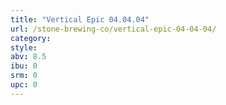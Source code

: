 ```yaml
---
title: "Vertical Epic 04.04.04"
url: /stone-brewing-co/vertical-epic-04-04-04/
category: 
style: 
abv: 8.5
ibu: 0
srm: 0
upc: 0
---
```


